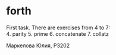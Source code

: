 # forth
First task.
There are exercises from 4 to 7:  
4. parity
5. prime
6. concatenate
7. collatz

Маркелова Юлия, Р3202

